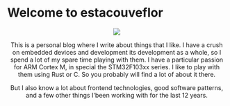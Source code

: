 # Welcome to estacouveflor

<center>
<img src="./assets/img/logo.svg width=150 />
</center>

Estacouveflor is a playing joke with the phonetics of these words in Brazilian Portuguese, when it is spoken fast resembles "Stackoverflow", it explains the log used :D

This is a personal blog where I write about things that I like. I have a crush on embedded devices and development its development as a whole, so I spend a lot of my spare time playing with them. I have a particular passion for ARM Cortex M, in special the STM32F103xx series. I like to play with them using Rust or C. So you probably will find a lot of about it there.

But I also know a lot about frontend technologies, good software patterns, and a few other things I'been working with for the last 12 years.